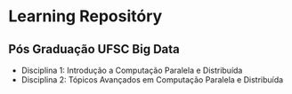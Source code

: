 # Learning Repositóry

## Pós Graduação UFSC Big Data
* Disciplina 1: Introdução a Computação Paralela e Distribuída 
* Disciplina 2: Tópicos Avançados em Computação Paralela e Distribuída
